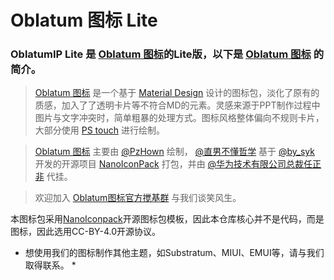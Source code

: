 # Oblatum 图标 Lite

### OblatumIP Lite 是 [Oblatum 图标][Oblatum]的Lite版，以下是 [Oblatum 图标][Oblatum] 的简介。

> [Oblatum 图标][Oblatum] 是一个基于 [Material Design][MD] 设计的图标包，淡化了原有的质感，加入了了透明卡片等不符合MD的元素。灵感来源于PPT制作过程中图片与文字冲突时，简单粗暴的处理方式。图标风格整体偏向不规则卡片，大部分使用 [PS touch][PS] 进行绘制。

> [Oblatum 图标][Oblatum] 主要由 [@PzHown][PzHown] 绘制， [@直男不懂哲学][Ainj] 基于 [@by_syk][Bysyk] 开发的开源项目 [NanoIconPack][Nano] 打包，并由 [@华为技术有限公司总裁任正非][Huawei] 代挂。

> 欢迎加入 [Oblatum图标官方搅基群][QQ] 与我们谈笑风生。

本图标包采用[NanoIconpack][Nano]开源图标包模板，因此本仓库核心并不是代码，而是图标，因此选用CC-BY-4.0开源协议。
* 想使用我们的图标制作其他主题，如Substratum、MIUI、EMUI等，请与我们取得联系。  *

[Oblatum]:https://www.coolapk.com/apk/com.oblatum.iconpack
[MD]:https://material.io/
[PS]:https://www.coolapk.com/apk/air.com.adobe.pstouchphone
[PzHown]:http://www.coolapk.com/u/464418
[Ainj]:http://www.coolapk.com/u/724972
[Bysyk]:http://www.coolapk.com/u/463675
[Nano]:https://github.com/by-syk/NanoIconPack
[Huawei]:http://www.coolapk.com/u/1102491
[QQ]:https://jq.qq.com/?_wv=1027&k=5bLdUV8
